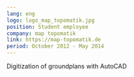 ```yaml
---
lang: eng
logo: logo_map_topomatik.jpg
position: Student employee
company: map topomatik
link: https://map-topomatik.de
period: October 2012 - May 2014
---
```


Digitization of groundplans with AutoCAD